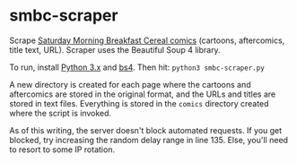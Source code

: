 # smbc-scraper
Scrape [Saturday Morning Breakfast Cereal comics](https://www.smbc-comics.com/) (cartoons, aftercomics, title text, URL). Scraper uses the Beautiful Soup 4 library.

To run, install [Python 3.x](https://www.python.org/downloads/) and [bs4](https://pypi.org/project/beautifulsoup4/). Then hit: `python3 smbc-scraper.py`

A new directory is created for each page where the cartoons and aftercomics are stored in the original format, and the URLs and titles are stored in text files. Everything is stored in the `comics` directory created where the script is invoked.

As of this writing, the server doesn't block automated requests. If you get blocked, try increasing the random delay range in line 135. Else, you'll need to resort to some IP rotation.
